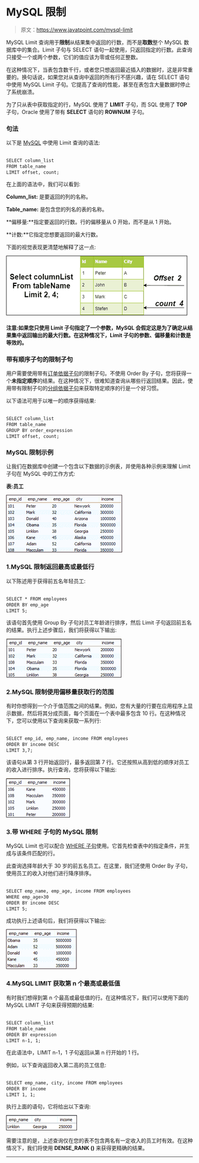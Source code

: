 # MySQL 限制

> 原文：<https://www.javatpoint.com/mysql-limit>

MySQL Limit 查询用于**限制**从结果集中返回的行数，而不是**取数**整个 MySQL 数据库中的集合。Limit 子句与 SELECT 语句一起使用，只返回指定的行数。此查询只接受一个或两个参数，它们的值应该为零或任何正整数。

在这种情况下，当表包含数千行，或者您只想返回最近插入的数据时，这是非常重要的。换句话说，如果您对从查询中返回的所有行不感兴趣，请在 SELECT 语句中使用 MySQL Limit 子句。它提高了查询的性能，甚至在表包含大量数据时停止了系统崩溃。

为了只从表中获取指定的行，MySQL 使用了 **LIMIT** 子句，而 SQL 使用了 **TOP** 子句，Oracle 使用了带有 **SELECT** 语句的 **ROWNUM** 子句。

### 句法

以下是 [MySQL](https://www.javatpoint.com/mysql-tutorial) 中使用 Limit 查询的语法:

```

SELECT column_list
FROM table_name
LIMIT offset, count;

```

在上面的语法中，我们可以看到:

**Column_list:** 是要返回的列的名称。

**Table_name:** 是包含您的列名的表的名称。

**偏移量:**指定要返回的行数。行的偏移量从 0 开始，而不是从 1 开始。

**计数:**它指定您想要返回的最大行数。

下面的视觉表现更清楚地解释了这一点:

![MySQL Limit](img/fce8f482d78b6dc770ba3b00f1fad569.png)

#### 注意:如果您只使用 Limit 子句指定了一个参数，MySQL 会假定这是为了确定从结果集中返回输出的最大行数。在这种情况下，Limit 子句的参数、偏移量和计数是等效的。

### 带有顺序子句的限制子句

用户需要使用带有[订单依据子句](https://www.javatpoint.com/mysql-order-by)的限制子句。不使用 Order By 子句，您将获得一个**未指定顺序**的结果。在这种情况下，很难知道查询从哪些行返回结果。因此，使用带有限制子句的[分组依据子句](https://www.javatpoint.com/mysql-group-by)来获取特定顺序的行是一个好习惯。

以下语法可用于以唯一的顺序获得结果:

```

SELECT column_list
FROM table_name
GROUP BY order_expression
LIMIT offset, count;

```

### MySQL 限制示例

让我们在数据库中创建一个包含以下数据的示例表，并使用各种示例来理解 Limit 子句在 MySQL 中的工作方式:

**表:员工**

![MySQL Limit](img/645a2e64140647b8aa45c2c961802cc9.png)

### 1.MySQL 限制返回最高或最低行

以下陈述用于获得前五名年轻员工:

```

SELECT * FROM employees
ORDER BY emp_age
LIMIT 5;

```

该语句首先使用 Group By 子句对员工年龄进行排序，然后 Limit 子句返回前五名的结果。执行上述步骤后，我们将获得以下输出:

![MySQL Limit](img/ee0facfa8a4cdf54cc2c79d51abb3843.png)

### 2.MySQL 限制使用偏移量获取行的范围

有时你想得到一个介于值范围之间的结果。例如，您有大量的行要在应用程序上显示数据，然后将其分成页面，每个页面在一个表中最多包含 10 行。在这种情况下，您可以使用以下查询来获取一系列行:

```

SELECT emp_id, emp_name, income FROM employees
ORDER BY income DESC
LIMIT 3,7;

```

该语句从第 3 行开始返回行，最多返回第 7 行。它还按照从高到低的顺序对员工的收入进行排序。执行查询，您将获得以下输出:

![MySQL Limit](img/4cfc6ce85be51386f680f37218fbea55.png)

### 3.带 WHERE 子句的 MySQL 限制

MySQL Limit 也可以配合 [WHERE 子句](https://www.javatpoint.com/mysql-where)使用。它首先检查表中的指定条件，并生成与该条件匹配的行。

此查询选择年龄大于 30 岁的前五名员工。在这里，我们还使用 Order By 子句，使用员工的收入对他们进行降序排序。

```

SELECT emp_name, emp_age, income FROM employees
WHERE emp_age>30
ORDER BY income DESC
LIMIT 5;

```

成功执行上述语句后，我们将获得以下输出:

![MySQL Limit](img/3fcf1e76c6fd7b961b3e12ad0f21e96b.png)

### 4.MySQL LIMIT 获取第 n 个最高或最低值

有时我们想得到第 n 个最高或最低值的行。在这种情况下，我们可以使用下面的 MySQL LIMIT 子句来获得预期的结果:

```

SELECT column_list
FROM table_name
ORDER BY expression
LIMIT n-1, 1;

```

在此语法中，LIMIT n-1，1 子句返回从第 n 行开始的 1 行。

例如，以下查询返回收入第二高的员工信息:

```

SELECT emp_name, city, income FROM employees
ORDER BY income
LIMIT 1, 1;

```

执行上面的语句，它将给出以下查询:

![MySQL Limit](img/49f485f27a598e5b5c5a79a6f3a68a6e.png)

需要注意的是，上述查询仅在您的表不包含两名有一定收入的员工时有效。在这种情况下，我们将使用 **DENSE_RANK ()** 来获得更精确的结果。

* * *
